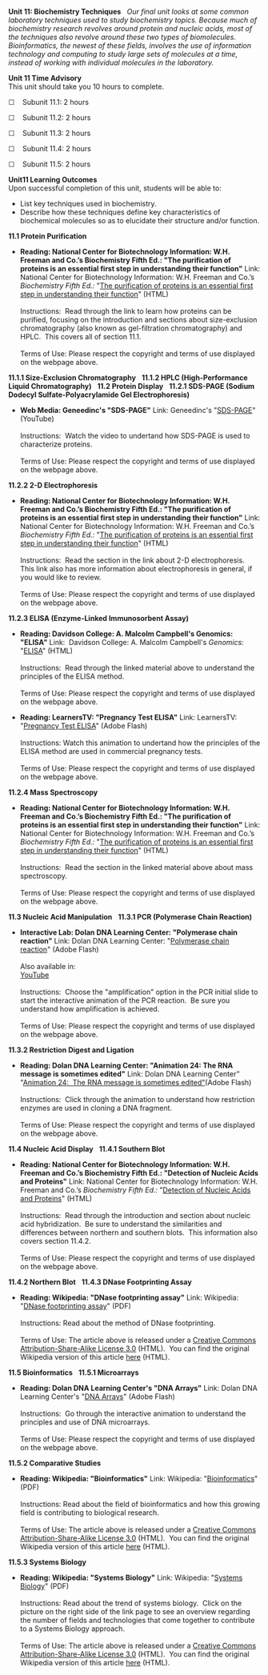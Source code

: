 **Unit 11: Biochemistry Techniques** <span id="11"></span> 
*Our final unit looks at some common laboratory techniques used to study
biochemistry topics. Because much of biochemistry research revolves
around protein and nucleic acids, most of the techniques also revolve
around these two types of biomolecules. Bioinformatics, the newest of
these fields, involves the use of information technology and computing
to study large sets of molecules at a time, instead of working with
individual molecules in the laboratory.*

**Unit 11 Time Advisory**  
This unit should take you 10 hours to complete.

☐    Subunit 11.1: 2 hours

☐    Subunit 11.2: 2 hours

☐    Subunit 11.3: 2 hours

☐    Subunit 11.4: 2 hours

☐    Subunit 11.5: 2 hours

**Unit11 Learning Outcomes**  
Upon successful completion of this unit, students will be able to:

-   List key techniques used in biochemistry.
-   Describe how these techniques define key characteristics of
    biochemical molecules so as to elucidate their structure and/or
    function.

**11.1 Protein Purification** <span id="11.1"></span> 
-   **Reading: National Center for Biotechnology Information: W.H.
    Freeman and Co.’s Biochemistry Fifth Ed.: "The purification of
    proteins is an essential first step in understanding their
    function"**
    Link: National Center for Biotechnology Information: W.H. Freeman
    and Co.’s *Biochemistry Fifth Ed.:* "[The purification of proteins
    is an essential first step in understanding their
    function](http://www.ncbi.nlm.nih.gov/bookshelf/br.fcgi?book=stryer&part=A438#A446)"
    (HTML)  
        
     Instructions:  Read through the link to learn how proteins can be
    purified, focusing on the introduction and sections about
    size-exclusion chromatography (also known as gel-filtration
    chromatography) and HPLC.  This covers all of section 11.1.  
        
     Terms of Use: Please respect the copyright and terms of use
    displayed on the webpage above.

**11.1.1 Size-Exclusion Chromatography** <span id="11.1.1"></span> 
**11.1.2 HPLC (High-Performance Liquid Chromatography)** <span
id="11.1.2"></span> 
**11.2 Protein Display** <span id="11.2"></span> 
**11.2.1 SDS-PAGE (Sodium Dodecyl Sulfate-Polyacrylamide Gel
Electrophoresis)** <span id="11.2.1"></span> 
-   **Web Media: Geneedinc's "SDS-PAGE"**
    Link: Geneedinc's
    "[SDS-PAGE](http://www.youtube.com/watch?v=IWZN_G_pC8U)" (YouTube)  
        
     Instructions:  Watch the video to undertand how SDS-PAGE is used to
    characterize proteins.  
        
     Terms of Use: Please respect the copyright and terms of use
    displayed on the webpage above.

**11.2.2 2-D Electrophoresis** <span id="11.2.2"></span> 
-   **Reading: National Center for Biotechnology Information: W.H.
    Freeman and Co.’s Biochemistry Fifth Ed.: "The purification of
    proteins is an essential first step in understanding their
    function"**
    Link: National Center for Biotechnology Information: W.H. Freeman
    and Co.’s *Biochemistry Fifth Ed.:* "[The purification of proteins
    is an essential first step in understanding their
    function](http://www.ncbi.nlm.nih.gov/bookshelf/br.fcgi?book=stryer&part=A438#A446)"
    (HTML)  
        
     Instructions:  Read the section in the link about 2-D
    electrophoresis.  This link also has more information about
    electrophoresis in general, if you would like to review.   
        
     Terms of Use: Please respect the copyright and terms of use
    displayed on the webpage above.

**11.2.3 ELISA (Enzyme-Linked Immunosorbent Assay)** <span
id="11.2.3"></span> 
-   **Reading: Davidson College: A. Malcolm Campbell's Genomics:
    "ELISA"**
    Link:  Davidson College: A. Malcolm Campbell's *Genomics*: 
    "[ELISA](http://www.bio.davidson.edu/courses/genomics/method/ELISA.html)"
    (HTML)  
        
     Instructions:  Read through the linked material above to understand
    the principles of the ELISA method.   
        
     Terms of Use: Please respect the copyright and terms of use
    displayed on the webpage above.

-   **Reading: LearnersTV: "Pregnancy Test ELISA"**
    Link: LearnersTV: "[Pregnancy Test
    ELISA](http://www.learnerstv.com/animation/animation.php?ani=406&cat=biology)"
    (Adobe Flash)  
        
     Instructions: Watch this animation to undertand how the principles
    of the ELISA method are used in commercial pregnancy tests.  
        
     Terms of Use: Please respect the copyright and terms of use
    displayed on the webpage above.

**11.2.4 Mass Spectroscopy** <span id="11.2.4"></span> 
-   **Reading: National Center for Biotechnology Information: W.H.
    Freeman and Co.’s Biochemistry Fifth Ed.: "The purification of
    proteins is an essential first step in understanding their
    function"**
    Link: National Center for Biotechnology Information: W.H. Freeman
    and Co.’s *Biochemistry Fifth Ed.:* "[The purification of proteins
    is an essential first step in understanding their
    function](http://www.ncbi.nlm.nih.gov/bookshelf/br.fcgi?book=stryer&part=A438#A446)"
    (HTML)  
        
     Instructions:  Read the section in the linked material above about
    mass spectroscopy.  
        
     Terms of Use: Please respect the copyright and terms of use
    displayed on the webpage above.

**11.3 Nucleic Acid Manipulation** <span id="11.3"></span> 
**11.3.1 PCR (Polymerase Chain Reaction)** <span id="11.3.1"></span> 
-   **Interactive Lab: Dolan DNA Learning Center: "Polymerase chain
    reaction"**
    Link: Dolan DNA Learning Center: "[Polymerase chain
    reaction](http://www.dnalc.org/resources/animations/pcr.html)"
    (Adobe Flash)  
        
     Also available in:  
     [YouTube](http://www.youtube.com/watch?v=JRAA4C2OPwg)  
        
     Instructions:  Choose the "amplification" option in the PCR initial
    slide to start the interactive animation of the PCR reaction.  Be
    sure you understand how amplification is achieved.  
        
     Terms of Use: Please respect the copyright and terms of use
    displayed on the webpage above.

**11.3.2 Restriction Digest and Ligation** <span id="11.3.2"></span> 
-   **Reading: Dolan DNA Learning Center: "Animation 24: The RNA message
    is sometimes edited"**
    Link: Dolan DNA Learning Center” "[Animation 24:  The RNA message is
    sometimes
    edited"](http://www.dnalc.org/view/16529-Animation-24-The-RNA-message-is-sometimes-edited-.html)(Adobe
    Flash)  
        
     Instructions:  Click through the animation to understand how
    restriction enzymes are used in cloning a DNA fragment.  
        
     Terms of Use: Please respect the copyright and terms of use
    displayed on the webpage above.

**11.4 Nucleic Acid Display** <span id="11.4"></span> 
**11.4.1 Southern Blot** <span id="11.4.1"></span> 
-   **Reading: National Center for Biotechnology Information: W.H.
    Freeman and Co.’s Biochemistry Fifth Ed.: "Detection of Nucleic
    Acids and Proteins"**
    Link: National Center for Biotechnology Information: W.H. Freeman
    and Co.’s *Biochemistry Fifth Ed.:* "[Detection of Nucleic Acids and
    Proteins](http://www.ncbi.nlm.nih.gov/bookshelf/br.fcgi?book=cooper&part=A472#A473)"
    (HTML)  
        
     Instructions:  Read through the introduction and section about
    nucleic acid hybridization.  Be sure to understand the similarities
    and differences between northern and southern blots.  This
    information also covers section 11.4.2.  
        
     Terms of Use: Please respect the copyright and terms of use
    displayed on the webpage above.

**11.4.2 Northern Blot** <span id="11.4.2"></span> 
**11.4.3 DNase Footprinting Assay** <span id="11.4.3"></span> 
-   **Reading: Wikipedia: "DNase footprinting assay"**
    Link: Wikipedia: "[DNase footprinting
    assay](https://resources.saylor.org/archived/wp-content/uploads/2012/02/BIO401_Wikipedia_DNase-footprinting-assay_2.7.2012.pdf)"
    (PDF)  
        
     Instructions: Read about the method of DNase footprinting.  
        
     Terms of Use: The article above is released under a [Creative
    Commons Attribution-Share-Alike License
    3.0](http://creativecommons.org/licenses/by-sa/3.0/) (HTML).  You
    can find the original Wikipedia version of this article
    [here](http://en.wikipedia.org/wiki/DNase_footprinting_assay)
    (HTML).

**11.5 Bioinformatics** <span id="11.5"></span> 
**11.5.1 Microarrays** <span id="11.5.1"></span> 
-   **Reading: Dolan DNA Learning Center's "DNA Arrays"**
    Link: Dolan DNA Learning Center's "[DNA
    Arrays](http://www.dnalc.org/resources/animations/dnaarray.html)"
    (Adobe Flash)  
        
     Instructions:  Go through the interactive animation to understand
    the principles and use of DNA microarrays.  
        
     Terms of Use: Please respect the copyright and terms of use
    displayed on the webpage above.

**11.5.2 Comparative Studies** <span id="11.5.2"></span> 
-   **Reading: Wikipedia: "Bioinformatics"**
    Link: Wikipedia:
    "[Bioinformatics](https://resources.saylor.org/archived/wp-content/uploads/2012/02/BIO401_Wikipedia_Bioinformatics_2.7.2012.pdf)"
    (PDF)  
        
     Instructions: Read about the field of bioinformatics and how this
    growing field is contributing to biological research.  
        
     Terms of Use: The article above is released under a [Creative
    Commons Attribution-Share-Alike License
    3.0](http://creativecommons.org/licenses/by-sa/3.0/) (HTML).  You
    can find the original Wikipedia version of this article
    [here](http://en.wikipedia.org/wiki/Bioinformatics) (HTML).

**11.5.3 Systems Biology** <span id="11.5.3"></span> 
-   **Reading: Wikipedia: "Systems Biology"**
    Link: Wikipedia: "[Systems
    Biology](https://resources.saylor.org/archived/wp-content/uploads/2012/02/BIO401_Wikipedia_Systems-biology_2.7.2012.pdf)"
    (PDF)  
        
     Instructions: Read about the trend of systems biology.  Click on
    the picture on the right side of the link page to see an overview
    regarding the number of fields and technologies that come together
    to contribute to a Systems Biology approach.  
        
     Terms of Use: The article above is released under a [Creative
    Commons Attribution-Share-Alike License
    3.0](http://creativecommons.org/licenses/by-sa/3.0/) (HTML).  You
    can find the original Wikipedia version of this article
    [here](http://en.wikipedia.org/wiki/Systems_biology) (HTML).


